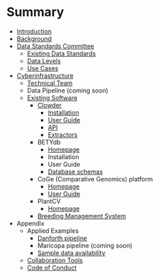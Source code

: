 # Summary

* [Introduction](README.md)
* [Background](chapter1.md)
* [Data Standards Committee](data_standards_committee.md)
   * [Existing Data Standards](existing_data_standards.md)
   * [Data Levels](data_levels.md)
   * [Use Cases](use_cases.md)
* [Cyberinfrastructure](cyberinfrastructure.md)
   * [Technical Team](people.md)
   * Data Pipeline (coming soon)
   * [Existing Software](existing_software.md)
       * [Clowder](clowder.md)
           * [Installation](clowder.md#Installation)
           * [User Guide](clowder.md#Interface)
           * [API](clowder.md#API)
           * [Extractors](clowder.md#Extractors)
       * BETYdb
           * [Homepage](https:/www.betydb.org/)
           * Installation
           * User Guide
           * [Database schemas](https:/www.betydb.org/schemas)
       * CoGe (Comparative Genomics) platform
           * [Homepage](https:/genomevolution.org/coge/)
           * [User Guide](https:/genomevolution.org/wiki/index.php?title=LoadExperiment)
       * PlantCV
           * [Homepage](http:/plantcv.danforthcenter.org/)
       * [Breeding Management System](breeding_management_system.md)
* Appendix
   * Applied Examples
       * [Danforth pipeline](danforth.md)
       * Maricopa pipeline (coming soon)
       * [Sample data availability](sample_data.md)
   * [Collaboration Tools](collaboration_tools.md)
   * [Code of Conduct](code_of_conduct.md)

